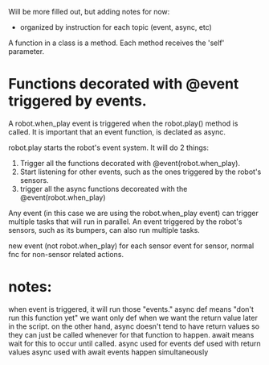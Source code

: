 Will be more filled out, but adding notes for now:
- organized by instruction for each topic (event, async, etc) 


A function in a class is a method.
Each method receives the 'self' parameter.

# Functions decorated with @event triggered by events.
A robot.when_play event is triggered when the robot.play() method is called.
It is important that an event function, is declated as async.

robot.play starts the robot's event system. It will do 2 things:
1. Trigger all the functions decorated with @event(robot.when_play).
2. Start listening for other events, such as the ones triggered by the robot's sensors.
3. trigger all the async functions decoreated with the @event(robot.when_play)

Any event (in this case we are using the robot.when_play event) can trigger multiple tasks that will run in parallel.
An event triggered by the robot's sensors, such as its bumpers, can also run multiple tasks.

new event (not robot.when_play) for each sensor
event for sensor, normal fnc for non-sensor related actions.

# notes:
when event is triggered, it will run those "events."
async def means "don't run this function yet"
we want only def when we want the return value later in the script.
on the other hand, async doesn't tend to have return values so they can just be
called whenever for that function to happen.
await means wait for this to occur until called.
async used for events
def used with return values
async used with await
events happen simultaneously
